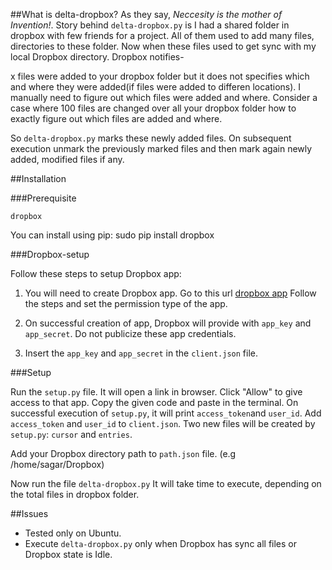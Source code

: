 ##What is delta-dropbox?
As they say, *Neccesity is the mother of Invention!*. Story behind `delta-dropbox.py` is I had a shared folder in dropbox with few friends for a project. All of them  used to add many files, directories to these folder. Now when these files used to get sync with my local Dropbox directory. Dropbox notifies-

x files were added to your dropbox folder but it does not specifies which and where they were added(if files were added to differen locations). I manually need to figure out which files were added and where. Consider a case where 100 files are changed over all your 
dropbox folder how to exactly figure out which files are added and where.<br>

So `delta-dropbox.py` marks these newly added files. On subsequent execution unmark the previously marked files and then mark again 
newly added, modified files if any.

##Installation

###Prerequisite

    dropbox
You can install using pip:
    sudo pip install dropbox

###Dropbox-setup

Follow these steps to setup Dropbox app:

1. You will need to create Dropbox app. Go to this url [dropbox app](https://www.dropbox.com/developers/apps)
    Follow the steps and set the permission type of the app.

2. On successful creation of app, Dropbox will provide with `app_key` and `app_secret`. 
    Do not publicize these app credentials.

3. Insert the `app_key` and `app_secret` in the `client.json` file.

###Setup

Run the `setup.py` file. <rbr>
It will open a link in browser. Click "Allow" to give access to that app. Copy the given code and paste in the terminal.
On successful execution of `setup.py`, it will print `access_token`and `user_id`. Add `access_token` and `user_id` to `client.json`.
Two new files will be created by `setup.py`: `cursor` and `entries`.

Add your Dropbox directory path to `path.json` file.
(e.g /home/sagar/Dropbox)

Now run the file `delta-dropbox.py`
It will take time to execute, depending on the total files in dropbox folder.

##Issues
* Tested only on Ubuntu.
* Execute `delta-dropbox.py` only when Dropbox has sync all files or Dropbox state is Idle.

